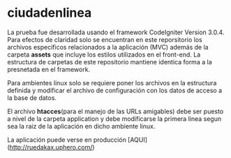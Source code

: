 # ciudadenlinea

La prueba fue desarrollada usando el framework CodeIgniter Version 3.0.4. Para efectos de claridad solo se encuentran en este reporsitorio los archivos específicos relacionados a la aplicación (MVC) además de la carpeta **assets** que incluye los estilos utilizados en el front-end. La estructura de carpetas de este repositorio mantiene identica forma a la presnetada en el framework. 

Para ambientes linux solo se requiere poner los archivos en la estructura definida y modificar el archivo de configuración con los datos de acceso a la base de datos.

El archivo **htacces**(para el manejo de las URLs amigables) debe ser puesto a nivel de la carpeta application y debe modificarse la primera linea segun sea la raiz de la aplicación en dicho ambiente linux.

La aplicación puede verse en producción [AQUI] (http://ruedakax.uphero.com/)






